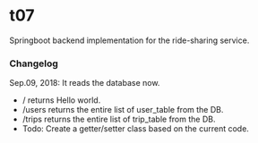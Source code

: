 # t07
Springboot backend implementation for the ride-sharing service. 

### Changelog
Sep.09, 2018: It reads the database now. 
- / returns Hello world. 
- /users returns the entire list of user_table from the DB. 
- /trips returns the entire list of trip_table from the DB. 
- Todo: Create a getter/setter class based on the current code. 
